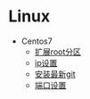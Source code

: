 # Linux

- Centos7
    - [扩展root分区](./Centos7//%E6%89%A9%E5%B1%95root%E5%88%86%E5%8C%BA.md)
    - [ip设置](./Centos7/ip%E8%AE%BE%E7%BD%AE.md)
    - [安装最新git](./Centos7/%E5%AE%89%E8%A3%85%E6%9C%80%E6%96%B0git.md)
    - [端口设置](./Centos7/%E7%AB%AF%E5%8F%A3%E8%AE%BE%E7%BD%AE.md)

